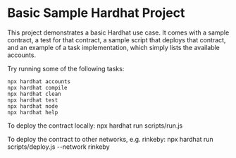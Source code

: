 # Basic Sample Hardhat Project

This project demonstrates a basic Hardhat use case. It comes with a sample contract, a test for that contract, a sample script that deploys that contract, and an example of a task implementation, which simply lists the available accounts.

Try running some of the following tasks:

```shell
npx hardhat accounts
npx hardhat compile
npx hardhat clean
npx hardhat test
npx hardhat node
npx hardhat help
```

To deploy the contract locally: 
  npx hardhat run scripts/run.js

To deploy the contract to other networks, e.g. rinkeby: 
  npx hardhat run scripts/deploy.js --network rinkeby 
